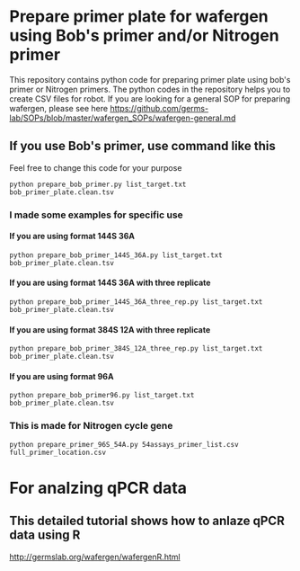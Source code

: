 # Prepare primer plate for wafergen using Bob's primer and/or Nitrogen primer
This repository contains python code for preparing primer plate using bob's primer or Nitrogen primers. The python codes in the repository helps you to create CSV files for robot. If you are looking for a general SOP for preparing wafergen, please see here https://github.com/germs-lab/SOPs/blob/master/wafergen_SOPs/wafergen-general.md

## If you use Bob's primer, use command like this
Feel free to change this code for your purpose
```
python prepare_bob_primer.py list_target.txt bob_primer_plate.clean.tsv
```

### I made some examples for specific use
#### If you are using format 144S 36A
```
python prepare_bob_primer_144S_36A.py list_target.txt bob_primer_plate.clean.tsv
```
#### If you are using format 144S 36A with three replicate
```
python prepare_bob_primer_144S_36A_three_rep.py list_target.txt bob_primer_plate.clean.tsv
```
#### If you are using format 384S 12A with three replicate
```
python prepare_bob_primer_384S_12A_three_rep.py list_target.txt bob_primer_plate.clean.tsv
```

#### If you are using format 96A
```
python prepare_bob_primer96.py list_target.txt bob_primer_plate.clean.tsv
```

### This is made for Nitrogen cycle gene
```
python prepare_primer_96S_54A.py 54assays_primer_list.csv full_primer_location.csv 
```

# For analzing qPCR data
## This detailed tutorial shows how to anlaze qPCR data using R
http://germslab.org/wafergen/wafergenR.html


